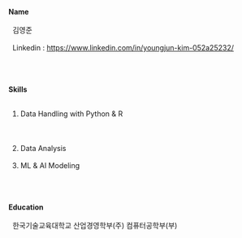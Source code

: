 **Name**<br></br>
&nbsp;&nbsp;김영준<br></br>
&nbsp;&nbsp;Linkedin : https://www.linkedin.com/in/youngjun-kim-052a25232/<br></br>

<br></br>
**Skills**<br></br>

1. Data Handling with Python & R<br></br><br></br>
2. Data Analysis<br></br>
3. ML & AI Modeling<br></br>

<br></br>
**Education**<br></br>
&nbsp;&nbsp;한국기술교육대학교 산업경영학부(주) 컴퓨터공학부(부)<br></br>
